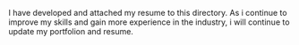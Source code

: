 I have developed and attached my resume to this directory. As i continue to improve my skills and gain more experience in the industry, i will continue to update my portfolion and resume. 
